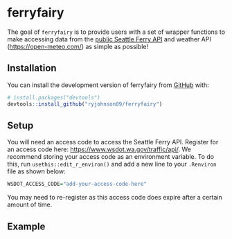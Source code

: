 
<!-- README.md is generated from README.Rmd. Please edit that file -->

# ferryfairy

The goal of `ferryfairy` is to provide users with a set of wrapper
functions to make accessing data from the [public Seattle Ferry
API](https://wsdot.wa.gov/Ferries/API/Vessels/rest/help) and
weather API (<https://open-meteo.com/>) as simple as possible!

## Installation

You can install the development version of ferryfairy from
[GitHub](https://github.com/ryjohnson09/ferryfairy) with:

``` r
# install.packages("devtools")
devtools::install_github("ryjohnson09/ferryfairy")
```

## Setup

You will need an access code to access the Seattle Ferry API. Register
for an access code here: <https://www.wsdot.wa.gov/traffic/api/>. We
recommend storing your access code as an environment variable. To do
this, run `usethis::edit_r_environ()` and add a new line to your
`.Renviron` file as shown below:

``` r
WSDOT_ACCESS_CODE="add-your-access-code-here"
```

You may need to re-register as this access code does expire after a
certain amount of time.

## Example
